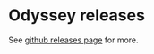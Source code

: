 # Odyssey releases

See [github releases page](https://github.com/yandex/odyssey/releases) for more.